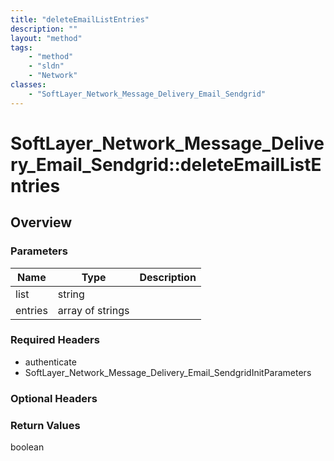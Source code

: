 ```yaml
---
title: "deleteEmailListEntries"
description: ""
layout: "method"
tags:
    - "method"
    - "sldn"
    - "Network"
classes:
    - "SoftLayer_Network_Message_Delivery_Email_Sendgrid"
---
```

# SoftLayer_Network_Message_Delivery_Email_Sendgrid::deleteEmailListEntries
## Overview 


### Parameters 
|Name | Type | Description |
| --- | --- | --- |
|list| string| |
|entries| array of strings| |


### Required Headers
* authenticate
* SoftLayer_Network_Message_Delivery_Email_SendgridInitParameters

### Optional Headers

### Return Values
boolean

